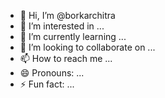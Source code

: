 - 👋 Hi, I’m @borkarchitra
- 👀 I’m interested in ...
- 🌱 I’m currently learning ...
- 💞️ I’m looking to collaborate on ...
- 📫 How to reach me ...
- 😄 Pronouns: ...
- ⚡ Fun fact: ...

<!---
borkarchitra/borkarchitra is a ✨ special ✨ repository because its `README.md` (this file) appears on your GitHub profile.
You can click the Preview link to take a look at your changes.
--->
